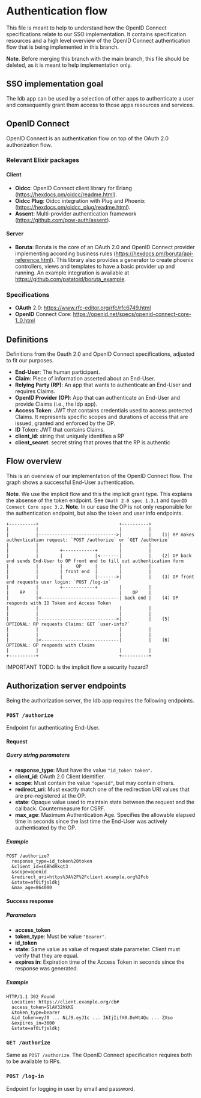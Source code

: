 # Authentication flow
This file is meant to help to understand how the OpenID Connect specifications relate to our SSO implementation. It contains specification resources and a high level overview of the OpenID Connect authentication flow that is being implemented in this branch. 

**Note**. Before merging this branch with the main branch, this file should be deleted, as it is meant to help implementation only.

## SSO implementation goal
The Idb app can be used by a selection of other apps to authenticate a user and consequently grant them access to those apps resources and services.

## OpenID Connect
OpenID Connect is an authentication flow on top of the OAuth 2.0 authorization flow.

### Relevant Elixir packages
#### Client
  - **Oidcc**: OpenID Connect client library for Erlang (https://hexdocs.pm/oidcc/readme.html).
  - **Oidcc Plug**: Oidcc integration with Plug and Phoenix (https://hexdocs.pm/oidcc_plug/readme.html).
  - **Assent**: Multi-provider authentication framework (https://github.com/pow-auth/assent).

#### Server
  - **Boruta**: Boruta is the core of an OAuth 2.0 and OpenID Connect provider implementing according business rules (https://hexdocs.pm/boruta/api-reference.html). This library also provides a generator to create phoenix controllers, views and templates to have a basic provider up and running. An example integration is available at https://github.com/patatoid/boruta_example.
  
### Specifications
  - **OAuth** 2.0: https://www.rfc-editor.org/rfc/rfc6749.html
  - **OpenID** Connect Core: https://openid.net/specs/openid-connect-core-1_0.html

## Definitions
Definitions from the Oauth 2.0 and OpenID Connect specifications, adjusted to fit our purposes.

  - **End-User**: The human participant.
  - **Claim**: Piece of information asserted about an End-User.
  - **Relying Party (RP)**: An app that wants to authenticate an End-User and requires Claims.
  - **OpenID Provider (OP)**: App that can authenticate an End-User and provide Claims (i.e., the Idp app).
  - **Access Token**: JWT that contains credentials used to access protected Claims. It represents specific scopes and durations of access that are issued, granted and enforced by the OP.
  - **ID** Token: JWT that contains Claims.
  - **client_id**: string that uniquely identifies a RP 
  - **client_secret**: secret string that proves that the RP is authentic


## Flow overview
This is an overview of our implementation of the OpenID Connect flow. The graph shows a successful End-User authentication.

**Note**. We use the implicit flow and this the implicit grant type. This explains the absense of the token endpoint. See `OAuth 2.0 spec 1.3.1` and `OpenID Connect Core spec 3.2`.
**Note**. In our case the OP is not only responsible for the authentication endpoint, but also the token and user info endpoints.

```
+----------+                              +----------+  
|          |                              |          |
|          |----------------------------->|          |    (1) RP makes authentication request: `POST /authorize` or `GET /authorize`
|          |                              |          |
|          |        +------------+        |          |
|          |        |            |<-------|          |    (2) OP back end sends End-User to OP front end to fill out authentication form
|          |        |     OP     |        |          |    
|          |        | front end  |        |          |
|          |        |            |------->|          |    (3) OP front end requests user login: `POST /log-in`
|          |        +------------+        |          |
|    RP    |                              |    OP    |
|          |<-----------------------------| back end |    (4) OP responds with ID Token and Access Token
|          |                              |          |
|          |                              |          |
|          |----------------------------->|          |    (5) OPTIONAL: RP requests Claims: GET `user-info?`
|          |                              |          |
|          |                              |          |
|          |<-----------------------------|          |    (6) OPTIONAL: OP responds with Claims
|          |                              |          |
+----------+                              +----------+  
```

IMPORTANT TODO: Is the implicit flow a security hazard?

## Authorization server endpoints
Being the authorization server, the Idb app requires the following endpoints.

### `POST /authorize`
Endpoint for authenticating End-User.

#### Request
##### Query string paramaters
  - **response_type**: Must have the value `"id_token token"`.
  - **client_id**: OAuth 2.0 Client Identifier.
  - **scope**: Must contain the value `"openid"`, but may contain others.
  - **redirect_uri**: Must exactly match one of the redirection URI values that are pre-registered at the OP.
  - **state**: Opaque value used to maintain state between the request and the callback. Countermeasure for CSRF.
  - **max_age**: Maximum Authentication Age. Specifies the allowable elapsed time in seconds since the last time the End-User was actively authenticated by the OP.

##### Example
```
POST /authorize?
  response_type=id_token%20token
  &client_id=s6BhdRkqt3
  &scope=openid
  &redirect_uri=https%3A%2F%2Fclient.example.org%2Fcb
  &state=af0ifjsldkj
  &max_age=864000
```

#### Success response
##### Parameters
  - **access_token**
  - **token_type**: Must be value `"Bearer"`.
  - **id_token**
  - **state**: Same value as value of request state parameter. Client must verify that they are equal.
  - **expires in**: Expiration time of the Access Token in seconds since the response was generated.

##### Example
```
HTTP/1.1 302 Found
  Location: https://client.example.org/cb#
  access_token=SlAV32hkKG
  &token_type=bearer
  &id_token=eyJ0 ... NiJ9.eyJ1c ... I6IjIifX0.DeWt4Qu ... ZXso
  &expires_in=3600
  &state=af0ifjsldkj
```

### `GET /authorize`
Same as `POST /authorize`. The OpenID Connect specification requires both to be available to RPs.

### `POST /log-in`
Endpoint for logging in user by email and password.
